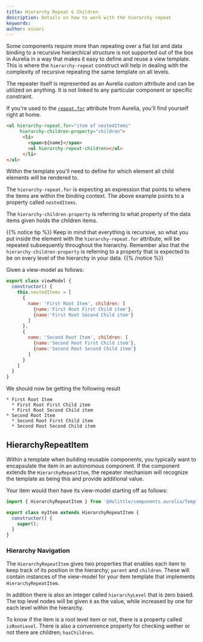 ```yaml
---
title: Hierarchy Repeat & Children
description: Details on how to work with the hierarchy repeat
keywords: 
author: einari
---
```

Some components require more than repeating over a flat list and data binding
to a recursive hierarchical structure is not supported out of the box in
Aurelia in a way that makes it easy to define and reuse a view template.
This is where the `hierarchy-repeat` construct will help in dealing with the
complexity of recursive repeating the same template on all levels.

The repeater itself is represented as an Aurelia custom attribute and can be
utilized on anything. It is not linked to any particular component or specific
constraint.

If you're used to the [`repeat.for`](https://aurelia.io/docs/templating/basics#repeaters)
attribute from Aurelia, you'll find yourself right at home.

```html
<ul hierarchy-repeat.for="item of nestedItems"
     hierarchy-children-property="children">
      <li>
        <span>${name}</span>
        <ul hierarchy-repeat-children></ul>
      </li>
</ul>
```

Within the template you'll need to define for which element all child elements
will be rendered to.

The `hierarchy-repeat.for` is expecting an expression that points to where
the items are within the binding context. The above example points to a property
called `nestedItems`.

The `hierarchy-children-property` is referring to what property of the data items
given holds the children items.

{{% notice tip %}}
Keep in mind that everything is recursive, so what you put inside the element
with the `hierarchy-repeat.for` attribute, will be repeated subsequently throughout
the hierarchy. Remember also that the `hierarchy-children-property` is referring to
a property that is expected to be on every level of the hierarchy in your data.
{{% /notice %}}

Given a view-model as follows:

```javascript
export class viewModel {
  constructor() {
    this.nestedItems = [
      {
        name: 'First Root Item', children: [
          {name:'First Root First Child item'},
          {name:'First Root Second Child item'}
        ]
      },
      {
        name: 'Second Root Item', children: [
          {name:'Second Root First Child item'},
          {name:'Second Root Second Child item'}
        ]
      }
    ]
  }
}
```

We should now be getting the following result

```text
* First Root Item
  * First Root First Child item
  * First Root Second Child item
* Second Root Item
  * Second Root First Child item
  * Second Root Second Child item
```

## HierarchyRepeatItem

Within a template when building reusable components, you typically want to encapsulate
the item in an autonomous component. If the component extends the `HierarchyRepeatItem`,
the repeater mechanism will recognize the template as being this and provide additional
value.

Your item would then have its view-model starting off as follows:

```javascript
import { HierarchyRepeatItem } from '@dolittle/components.aurelia/Templating';

export class myItem extends HierarchyRepeatItem {
  constructor() {
    super();
  }
}
```

### Hierarchy Navigation

The `HierarchyRepeatItem` gives two properties that enables each item to keep track of
its position in the hierarchy; `parent` and `children`. These will contain instances of
the view-model for your item template that implements `HierarchyRepeatItem`.

In addition there is also an integer called `hierarchyLevel` that is zero based.
The top level nodes will be given `0` as the value, while increased by one for each level
within the hierarchy.

To know if the item is a root level item or not, there is a property called `isRootLevel`.
There is also a convenience property for checking wether or not there are children; `hasChildren`.
